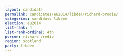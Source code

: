 ```yaml
---
layout: candidate
permalink: candidates/eu2014/libdem/richard-brodie/
categories: candidate libdem
election: eu2014
list-rank: 4
list-rank-ordinal: 4th
person: richard-brodie
region: scotland
party: libdem
---
```

